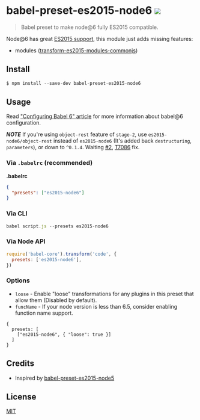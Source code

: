 # babel-preset-es2015-node6 [![](https://img.shields.io/npm/v/babel-preset-es2015-node6.svg)](https://npmjs.org/package/babel-preset-es2015-node6)

> Babel preset to make node@6 fully ES2015 compatible.

Node@6 has great [ES2015 support](https://nodejs.org/en/docs/es6/),
this module just adds missing features:

- modules ([transform-es2015-modules-commonjs](http://babeljs.io/docs/plugins/transform-es2015-modules-commonjs))

## Install

```js
$ npm install --save-dev babel-preset-es2015-node6
```

## Usage

Read ["Configuring Babel 6" article](http://www.2ality.com/2015/11/configuring-babel6.html)
for more information about babel@6 configuration.

__*NOTE*__ If you're using `object-rest` feature of `stage-2`, use `es2015-node6/object-rest` instead of `es2015-node6` (It's added back `destructuring`, `parameters`), or down to `^0.1.4`. Waiting [#2](https://github.com/jhen0409/babel-preset-es2015-node6/issues/2), [T7086](https://phabricator.babeljs.io/T7086) fix.

### Via `.babelrc` (recommended)

**.babelrc**

```json
{
  "presets": ["es2015-node6"]
}
```

### Via CLI

```js
babel script.js --presets es2015-node6
```

### Via Node API

```js
require('babel-core').transform('code', {
  presets: ['es2015-node6'],
})
```

### Options

* `loose` - Enable "loose" transformations for any plugins in this preset that allow them (Disabled by default).
* `funcName` - If your node version is less than 6.5, consider enabling function name support.

```
{
  presets: [
    ["es2015-node6", { "loose": true }]
  ]
}
```

## Credits

* Inspired by [babel-preset-es2015-node5](https://github.com/alekseykulikov/babel-preset-es2015-node5)

## License

[MIT](LICENSE.md)

